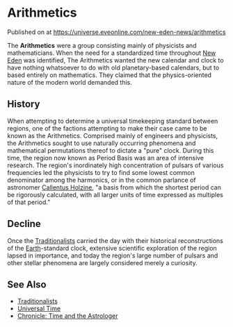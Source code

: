 # Arithmetics
Published on  at https://universe.eveonline.com/new-eden-news/arithmetics

The **Arithmetics** were a group consisting mainly of physicists and mathematicians. When the need for a standardized time throughout [New Eden](5m9PDmbyzmRXdP1vvQETRk) was identified, The Arithmetics wanted the new calendar and clock to have nothing whatsoever to do with old planetary-based calendars, but to based entirely on mathematics. They claimed that the physics-oriented nature of the modern world demanded this.

History
-------

When attempting to determine a universal timekeeping standard between regions, one of the factions attempting to make their case came to be known as the Arithmetics. Comprised mainly of engineers and physicists, the Arithmetics sought to use naturally occurring phenomena and mathematical permutations thereof to dictate a "pure" clock. During this time, the region now known as Period Basis was an area of intensive research. The region's inordinately high concentration of pulsars of various frequencies led the physicists to try to find some lowest common denominator among the harmonics, or in the common parlance of astronomer [Callentus Holzine](6B6eNFxPvOOb3j2JQrdMXR), "a basis from which the shortest period can be rigorously calculated, with all larger units of time expressed as multiples of that period."

Decline
-------

Once the [Traditionalists](3GyBRROy5SG2FfJS1SdTEC) carried the day with their historical reconstructions of the [Earth](1vwUgwroWlmpZPNU1932ti)-standard clock, extensive scientific exploration of the region lapsed in importance, and today the region's large number of pulsars and other stellar phenomena are largely considered merely a curiosity.

See Also
--------

-   [Traditionalists](3GyBRROy5SG2FfJS1SdTEC)
-   [Universal Time](2cJeP2eBHll85PfjQlTtHt)
-   [Chronicle: Time and the Astrologer](3IonoHAOcJJDi9ln9DnFWs)
